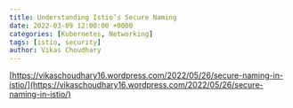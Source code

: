```yaml
---
title: Understanding Istio’s Secure Naming
date: 2022-03-09 12:00:00 +0000
categories: [Kubernetes, Networking]
tags: [istio, security]
author: Vikas Choudhary
---
```


[https://vikaschoudhary16.wordpress.com/2022/05/26/secure-naming-in-istio/](https://vikaschoudhary16.wordpress.com/2022/05/26/secure-naming-in-istio/)

